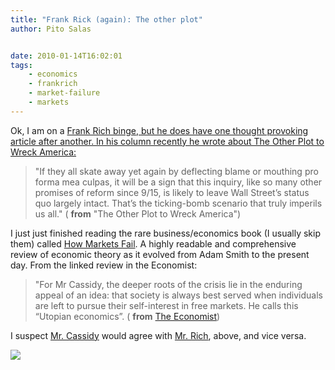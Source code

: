 ```yaml
---
title: "Frank Rick (again): The other plot"
author: Pito Salas


date: 2010-01-14T16:02:01
tags:
    - economics
    - frankrich
    - market-failure
    - markets
---
```




Ok, I am on a [Frank Rich binge, but he does have one thought provoking
article after another. In his column recently he wrote about The Other Plot to
Wreck America:](<http://www.nytimes.com/2010/01/10/opinion/10rich.html>)

> "If they all skate away yet again by deflecting blame or mouthing pro forma
> mea culpas, it will be a sign that this inquiry, like so many other promises
> of reform since 9/15, is likely to leave Wall Street’s status quo largely
> intact. That’s the ticking-bomb scenario that truly imperils us all." (
> **from** "The Other Plot to Wreck America")

I just just finished reading the rare business/economics book (I usually skip
them) called [How Markets
Fail](<http://www.economist.com/books/displaystory.cfm?story_id=14843529>). A
highly readable and comprehensive review of economic theory as it evolved from
Adam Smith to the present day. From the linked review in the Economist:

> "For Mr Cassidy, the deeper roots of the crisis lie in the enduring appeal
> of an idea: that society is always best served when individuals are left to
> pursue their self-interest in free markets. He calls this “Utopian
> economics”. ( **from** [The
> Economist](<http://www.economist.com/books/displaystory.cfm?story_id=14843529>))

I suspect [Mr.
Cassidy](<http://www.economist.com/books/displaystory.cfm?story_id=14843529>)
would agree with [Mr.
Rich](<http://www.nytimes.com/2010/01/10/opinion/10rich.html>), above, and
vice versa.

![](https://i0.wp.com/img.zemanta.com/pixy.gif?w=584)


